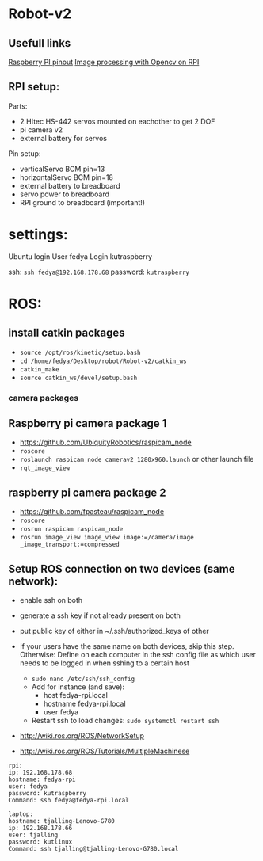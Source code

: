 # Robot-v2

## Usefull links
[Raspberry PI pinout](https://pinout.xyz/)
[Image processing with Opencv on RPI](http://opencv-python-tutroals.readthedocs.io/en/latest/py_tutorials/py_imgproc/py_table_of_contents_imgproc/py_table_of_contents_imgproc.html)



## RPI setup:
Parts:
- 2 HItec HS-442 servos mounted on eachother to get 2 DOF
- pi camera v2
- external battery for servos

Pin setup:
- verticalServo BCM pin=13
- horizontalServo BCM pin=18
- external battery to breadboard
- servo power to breadboard
- RPI ground to breadboard (important!)


# settings:
Ubuntu login
User fedya
Login kutraspberry

ssh: `ssh fedya@192.168.178.68`
password: `kutraspberry`

# ROS:
## install catkin packages
- `source /opt/ros/kinetic/setup.bash`
- `cd /home/fedya/Desktop/robot/Robot-v2/catkin_ws`
- `catkin_make`
- `source catkin_ws/devel/setup.bash`

### camera packages
## Raspberry pi camera package 1
- https://github.com/UbiquityRobotics/raspicam_node
- `roscore`
- `roslaunch raspicam_node camerav2_1280x960.launch` or other launch file
- `rqt_image_view`

## raspberry pi camera package 2
- https://github.com/fpasteau/raspicam_node
- `roscore`
- `rosrun raspicam raspicam_node`
- `rosrun image_view image_view image:=/camera/image _image_transport:=compressed`


## Setup ROS connection on two devices (same network):
- enable ssh on both
- generate a ssh key if not already present on both
- put public key of either in ~/.ssh/authorized_keys of other
- If your users have the same name on both devices, skip this step. Otherwise: Define on each computer in the ssh config file as which user needs to be logged in when sshing to a certain host
    - `sudo nano /etc/ssh/ssh_config`
    - Add for instance (and save):
        - host fedya-rpi.local
        - hostname fedya-rpi.local
        - user fedya
    - Restart ssh to load changes: `sudo systemctl restart ssh`

- http://wiki.ros.org/ROS/NetworkSetup
- http://wiki.ros.org/ROS/Tutorials/MultipleMachinese
```
rpi:
ip: 192.168.178.68
hostname: fedya-rpi
user: fedya
password: kutraspberry
Command: ssh fedya@fedya-rpi.local

laptop:
hostname: tjalling-Lenovo-G780
ip: 192.168.178.66
user: tjalling
password: kutlinux
Command: ssh tjalling@tjalling-Lenovo-G780.local
```
